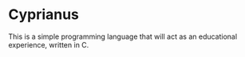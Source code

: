 # Cyprianus
This is a simple programming language that will act as an educational experience, written in C.
